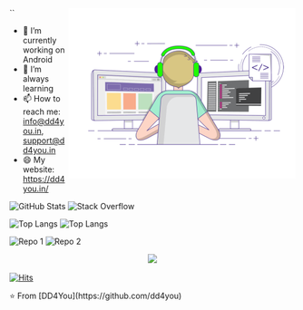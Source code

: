 ``<img align="right" alt="GIF" src="https://raw.githubusercontent.com/devSouvik/devSouvik/master/gif3.gif" width="400"/>

- 🔭 I’m currently working on Android
- 🌱 I’m always learning
- 📫 How to reach me: info@dd4you.in, support@dd4you.in
- 😄 My website: https://dd4you.in/


![GitHub Stats](https://github-readme-stats.vercel.app/api?username=dd4you&show_icons=true&theme=radical&title_color=FFE853&text_color=fff&icon_color=79ff97)
![Stack Overflow](https://github-readme-stackoverflow.vercel.app/?userID=11287490)

![Top Langs](https://github-readme-stats.vercel.app/api/top-langs/?username=dd4you&theme=radical&title_color=FFE853&text_color=fff)
![Top Langs](https://github-readme-stats.vercel.app/api/top-langs/?username=dd4you&layout=compact&theme=radical&title_color=FFE853&text_color=fff)

![Repo 1](https://github-readme-stats.vercel.app/api/pin/?username=dd4you&repo=DDAnimatoo&show_icons=true&theme=radical&title_color=FFE853&text_color=fff&icon_color=FFE853)
![Repo 2](https://github-readme-stats.vercel.app/api/pin/?username=dd4you&repo=DD4YouAppsConfig&show_icons=true&theme=radical&title_color=FFE853&text_color=fff&icon_color=FFE853)

<p align="center">
<img src="https://visitor-badge.laobi.icu/badge?page_id=dd4you" id="counter">

[![Hits](https://hits.seeyoufarm.com/api/count/incr/badge.svg?url=https%3A%2F%2Fgithub.com%2FDD4You)](https://hits.seeyoufarm.com)
</p>
⭐️ From [DD4You](https://github.com/dd4you)
